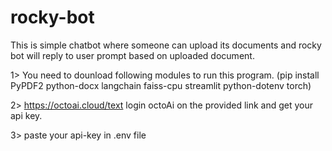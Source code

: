 # rocky-bot
This is simple chatbot where someone can upload its documents and rocky bot will reply to user prompt based on uploaded document.

1> You need to dounload following modules to run this program.
(pip install PyPDF2 python-docx langchain faiss-cpu streamlit python-dotenv torch)

2> https://octoai.cloud/text login octoAi on the provided link and get your api key.

3> paste your api-key in .env file
